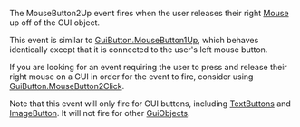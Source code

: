 The MouseButton2Up event fires when the user releases their right [Mouse](https://developer.roblox.com/en-us/api-reference/class/Mouse) up off of the GUI object.

This event is similar to [GuiButton.MouseButton1Up](https://developer.roblox.com/en-us/api-reference/event/GuiButton/MouseButton1Up), which behaves identically except that it is connected to the user's left mouse button.

If you are looking for an event requiring the user to press and release their right mouse on a GUI in order for the event to fire, consider using [GuiButton.MouseButton2Click](https://developer.roblox.com/en-us/api-reference/event/GuiButton/MouseButton2Click).

Note that this event will only fire for GUI buttons, including [TextButtons](https://developer.roblox.com/en-us/api-reference/class/TextButton) and [ImageButton](https://developer.roblox.com/en-us/api-reference/class/ImageButton). It will not fire for other [GuiObjects](https://developer.roblox.com/en-us/api-reference/class/GuiObject).